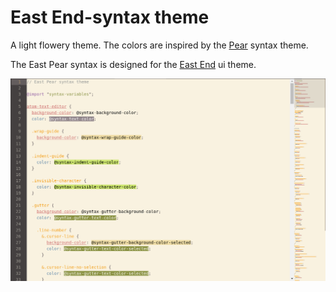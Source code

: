 # East End-syntax theme

A light flowery theme. The colors are inspired by the [Pear](https://github.com/Niishi/pear-syntax) syntax theme.

The East Pear syntax is designed for the [East End](https://github.com/MarcusE1W/eastend-ui) ui theme.

![](https://github.com/MarcusE1W/east-pear-syntax/raw/master/screenshot.png)
